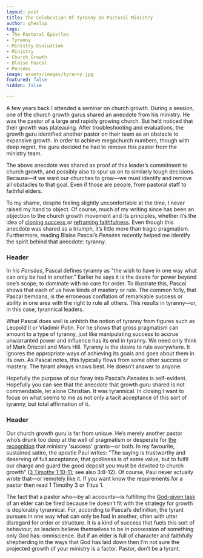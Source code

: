 ```yaml
---
layout: post
title: The Celebration Of Tyranny In Pastoral Ministry
author: gheslop
tags:
- The Pastoral Epistles
- Tyranny
- Ministry Evaluation
- Ministry
- Church Growth
- Blaise Pascal
- Pensées
image: assets/images/tyranny.jpg
featured: false
hidden: false

---
```

A few years back I attended a seminar on church growth. During a session, one of the church growth gurus shared an anecdote from his ministry. He was the pastor of a large and rapidly growing church. But he’d noticed that their growth was plateauing. After troubleshooting and evaluations, the growth guru identified another pastor on their team as an obstacle to expansive growth. In order to achieve megachurch numbers, though with deep regret, the guru decided he had to remove this pastor from the ministry team.

The above anecdote was shared as proof of this leader’s commitment to church growth, and possibly also to spur us on to similarly tough decisions. Because—if we want our churches to grow—we must identify and remove all obstacles to that goal. Even if those are people, from pastoral staff to faithful elders.

To my shame, despite feeling slightly uncomfortable at the time, I never raised my hand to object. Of course, much of my writing since has been an objection to the church growth movement and its principles, whether it’s the idea of [cloning success ](https://rekindle.co.za/content/pastor-god-grows-churches/ "Gerald Bray: God Grows Churches")or [reframing faithfulness](https://rekindle.co.za/content/2020-08-19-kings-and-christian-leadership "1 Kings And Succesful Ministry"). Even though this anecdote was shared as a triumph, it’s little more than tragic pragmatism. Furthermore, reading Blaise Pascal’s _Pensées_ recently helped me identify the spirit behind that anecdote: tyranny.

### Header

In his _Pensées_, Pascal defines tyranny as "the wish to have in one way what can only be had in another." Earlier he says it is the desire for power beyond one’s scope, to dominate with no care for order. To illustrate this, Pascal shows that each of us have kinds of mastery or rule. The common folly, that Pascal bemoans, is the erroneous conflation of remarkable success or ability in one area with the right to rule all others. This results in tyranny—or, in this case, tyrannical leaders.

What Pascal does well is unhitch the notion of tyranny from figures such as Leopold II or Vladimir Putin. For he shows that gross pragmatism can amount to a type of tyranny, just like manipulating success to accrue unwarranted power and influence has its end in tyranny. We need only think of Mark Driscoll and Mars Hill. Tyranny is the desire to rule everywhere. It ignores the appropriate ways of achieving its goals and goes about them in its own. As Pascal notes, this typically flows from some other success or mastery. The tyrant always knows best. He doesn’t answer to anyone.

Hopefully the purpose of our foray into Pascal’s _Pensées_ is self-evident. Hopefully you can see that the anecdote that growth guru shared is not commendable, let alone Christian. It was tyrannical. In closing I want to focus on what seems to me as not only a tacit acceptance of this sort of tyranny, but total affirmation of it.

### Header

Our church growth guru is far from unique. He’s merely another pastor who’s drunk too deep at the well of pragmatism or desperate for [the recognition](https://africa.thegospelcoalition.org/article/pastor-why-do-you-want-a-big-church/ "Why Do You Want A Big Church?") that ministry 'success' grants—or both. In my favourite, sustained satire, the apostle Paul writes: "The saying is trustworthy and deserving of full acceptance, that godliness is of some value, but to fulfil our charge and guard the good deposit you must be devoted to church growth” ([3 Timothy 1:10-11](https://rekindle.co.za/content/2020-09-17-3-timothy "3 Timothy"); see also 3:8-12). Of course, Paul never actually wrote that—or remotely like it. If you want know the requirements for a pastor then read 1 Timothy 3 or Titus 1.

The fact that a pastor who—by all accounts—is fulfilling the [God-given task](https://rekindle.co.za/content/pastor-you-are-a-shepherd-not-a-rancher/ "Shepherds Not Ranchers") of an elder can be fired because he doesn’t fit with the strategy for growth is deplorably tyrannical. For, according to Pascal’s definition, the tyrant pursues in one way what can only be had in another, often with utter disregard for order or structure. It is a kind of success that fuels this sort of behaviour, as leaders believe themselves to be in possession of something only God has: omniscience. But if an elder is full of character and faithfully shepherding in the ways that God has laid down then I’m not sure the projected growth of your ministry is a factor. Pastor, don’t be a tyrant.